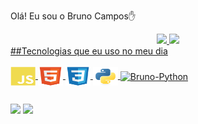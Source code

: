 
Olá! Eu sou o Bruno Campos✋
<div align="center">
  <a href="https://github.com/BrunoCampos2">
  <img height="180em" src="https://github-readme-stats.vercel.app/api?username=BrunoCampos2&show_icons=true&theme=dracula&include_all_commits=true&count_private=true"/>
  <img height="180em" src="https://github-readme-stats.vercel.app/api/top-langs/?username=BrunoCampos2&layout=compact&langs_count=7&theme=dracula"/>
</div>
##Tecnologias que eu uso no meu dia
<div style= "display: inline_block"><br/>
  <img align="center" alt="Bruno-Js" height="30" width="40" src="https://raw.githubusercontent.com/devicons/devicon/master/icons/javascript/javascript-plain.svg">
  <img align="center" alt="Bruno-HTML" height="30" width="40" src="https://raw.githubusercontent.com/devicons/devicon/master/icons/html5/html5-original.svg">
  <img align="center" alt="Bruno-CSS" height="30" width="40" src="https://raw.githubusercontent.com/devicons/devicon/master/icons/css3/css3-original.svg">
  <img align="center" alt="Bruno-Python" height="30" width="40" src="https://raw.githubusercontent.com/devicons/devicon/master/icons/python/python-original.svg">
  <img align="center" alt="Bruno-Python" height="30" width="40" src="https://icongr.am/devicon/mysql-original.svg?size=129&color=currentColor">
</div>
  
  ##
 
<div> 
  <a href="https://www.youtube.com/channel/UC5gXNQP8trqRYwiXOdpGeVw" target="_blank"><img src="https://img.shields.io/badge/YouTube-FF0000?style=for-the-badge&logo=youtube&logoColor=white" target="_blank"></a>
  <a href="https://www.instagram.com/brun_nunu/" target="_blank"><img src="https://img.shields.io/badge/-Instagram-%23E4405F?style=for-the-badge&logo=instagram&logoColor=white" target="_blank"></a>
